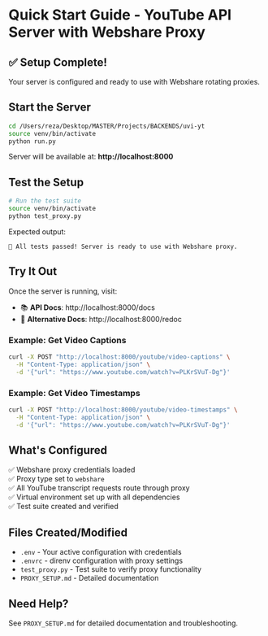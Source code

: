 # Quick Start Guide - YouTube API Server with Webshare Proxy

## ✅ Setup Complete!

Your server is configured and ready to use with Webshare rotating proxies.

## Start the Server

```bash
cd /Users/reza/Desktop/MASTER/Projects/BACKENDS/uvi-yt
source venv/bin/activate
python run.py
```

Server will be available at: **http://localhost:8000**

## Test the Setup

```bash
# Run the test suite
source venv/bin/activate
python test_proxy.py
```

Expected output:
```
🎉 All tests passed! Server is ready to use with Webshare proxy.
```

## Try It Out

Once the server is running, visit:
- 📚 **API Docs**: http://localhost:8000/docs
- 📖 **Alternative Docs**: http://localhost:8000/redoc

### Example: Get Video Captions

```bash
curl -X POST "http://localhost:8000/youtube/video-captions" \
  -H "Content-Type: application/json" \
  -d '{"url": "https://www.youtube.com/watch?v=PLKrSVuT-Dg"}'
```

### Example: Get Video Timestamps

```bash
curl -X POST "http://localhost:8000/youtube/video-timestamps" \
  -H "Content-Type: application/json" \
  -d '{"url": "https://www.youtube.com/watch?v=PLKrSVuT-Dg"}'
```

## What's Configured

✅ Webshare proxy credentials loaded  
✅ Proxy type set to `webshare`  
✅ All YouTube transcript requests route through proxy  
✅ Virtual environment set up with all dependencies  
✅ Test suite created and verified  

## Files Created/Modified

- `.env` - Your active configuration with credentials
- `.envrc` - direnv configuration with proxy settings
- `test_proxy.py` - Test suite to verify proxy functionality
- `PROXY_SETUP.md` - Detailed documentation

## Need Help?

See `PROXY_SETUP.md` for detailed documentation and troubleshooting.
